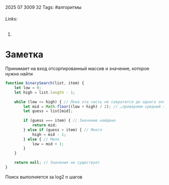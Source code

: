 2025 07 3009 32
Tags: #алгоритмы 
###### Links: 
1) 
# Заметка
Принимает на вход отсортированный массив и значение, которое нужно найти
```js
function binarySearch(list, item) {
    let low = 0;
    let high = list.length - 1;
    
    while (low <= high) { // Пока эта часть не сократится до одного элемента…
        let mid = Math.floor((low + high) / 2); // …проверяем средний элемент
        let guess = list[mid];
        
        if (guess === item) { // Значение найдено
            return mid;
        } else if (guess > item) { // Много
            high = mid - 1;
        } else { // Мало
            low = mid + 1;
        }
    }
    
    return null; // Значения не существует
}
```
Поиск выполняется за log2 n шагов